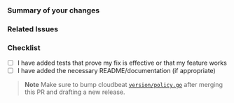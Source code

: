 <!-- Thanks for submitting a pull request! We appreciate you spending the time to work on these changes. Please provide enough information so that others can review your pull request. The three fields below are mandatory. -->

### Summary of your changes
<!--
Please provide a detailed description of the changes introduced by this Pull Request.
Provide a description of the main changes, as well as any additional information the code reviewer should be aware of before beginning the review process.
-->

### Related Issues
<!--
- Related: https://github.com/elastic/security-team/issues/
- Fixes: https://github.com/elastic/security-team/issues/
-->

### Checklist

- [ ] I have added tests that prove my fix is effective or that my feature works
- [ ] I have added the necessary README/documentation (if appropriate)

> **Note** Make sure to bump cloudbeat [`version/policy.go`](https://github.com/elastic/cloudbeat/blob/main/version/policy.go#L20) after merging this PR and drafting a new release.
